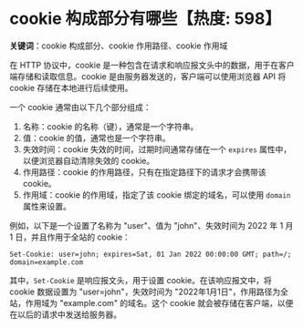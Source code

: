 # cookie 构成部分有哪些【热度: 598】

**关键词**：cookie 构成部分、cookie 作用路径、cookie 作用域

在 HTTP 协议中，cookie 是一种包含在请求和响应报文头中的数据，用于在客户端存储和读取信息。cookie 是由服务器发送的，客户端可以使用浏览器 API 将 cookie 存储在本地进行后续使用。

一个 cookie 通常由以下几个部分组成：

1. 名称：cookie 的名称（键），通常是一个字符串。
2. 值：cookie 的值，通常也是一个字符串。
3. 失效时间：cookie 失效的时间，过期时间通常存储在一个 `expires` 属性中，以便浏览器自动清除失效的 cookie。
4. 作用路径：cookie 的作用路径，只有在指定路径下的请求才会携带该 cookie。
5. 作用域：cookie 的作用域，指定了该 cookie 绑定的域名，可以使用 `domain` 属性来设置。

例如，以下是一个设置了名称为 "user"、值为 "john"、失效时间为 2022 年 1 月 1 日，并且作用于全站的 cookie：

```
Set-Cookie: user=john; expires=Sat, 01 Jan 2022 00:00:00 GMT; path=/; domain=example.com
```

其中，`Set-Cookie` 是响应报文头，用于设置 cookie。在该响应报文中，将 cookie 数据设置为 "user=john"，失效时间为 "2022年1月1日"，作用路径为全站，作用域为 "example.com" 的域名。这个 cookie 就会被存储在客户端，以便在以后的请求中发送给服务器。